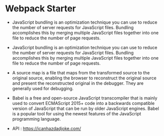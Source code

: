 # Webpack Starter

- JavaScript bundling is an optimization technique you can use to reduce the number of server requests for JavaScript files. Bundling accomplishes this by merging multiple JavaScript files together into one file to reduce the number of page requests.

- JavaScript bundling is an optimization technique you can use to reduce the number of server requests for JavaScript files. Bundling accomplishes this by merging multiple JavaScript files together into one file to reduce the number of page requests.

- A source map is a file that maps from the transformed source to the original source, enabling the browser to reconstruct the original source and present the reconstructed original in the debugger. They are generally used for debugging.
 
- Babel is a free and open-source JavaScript transcompiler that is mainly used to convert ECMAScript 2015+ code into a backwards compatible version of JavaScript that can be run by older JavaScript engines. Babel is a popular tool for using the newest features of the JavaScript programming language.

- API : https://icanhazdadjoke.com/
